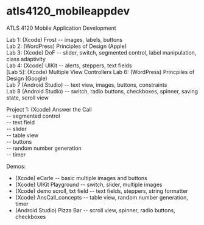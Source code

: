 # atls4120_mobileappdev
ATLS 4120 Mobile Application Development

Lab 1: (Xcode) Frost -- images, labels, buttons\
Lab 2: (WordPress) Principles of Design (Apple)\
Lab 3: (Xcode) DoF -- slider, switch, segmented control, label manipulation, class adaptivity\
Lab 4: (Xcode) UIKit -- alerts, steppers, text fields\
[Lab 5]: (Xcode) Multiple View Controllers
Lab 6: (WordPress) Princpiles of Design (Google)\
Lab 7 (Android Studio) -- text view, images, buttons, constraints\
Lab 8 (Android Studio) -- switch, radio buttons, checkboxes, spinner, saving state, scroll view

Project 1: (Xcode) Answer the Call\
    -- segmented control\
    -- text field\
    -- slider\
    -- table view\
    -- buttons\
    -- random number generation\
    -- timer

Demos:
* (Xcode) eCarle -- basic multiple images and buttons
* (Xcode) UIKit Playground -- switch, slider, multiple images
* (Xcode) demo scroll, txt field -- text fields, steppers, string formatter
* (Xcode) AnsCall_concepts -- table view, random number generation, timer
* (Android Studio) Pizza Bar -- scroll view, spinner, radio buttons, checkboxes
